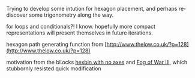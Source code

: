Trying to develop some intution for hexagon placement, and perhaps re-discover some trigonometry along the way.

for loops and conditionals?! I know.  hopefully more compact representations will present themselves in future iterations.

hexagon path generating function from [http://www.thelow.co.uk/?p=128](http://www.thelow.co.uk/?p=128)

motivation from the bl.ocks [hexbin with no axes](http://bl.ocks.org/micahstubbs/4ee4c58c9dfc2a41ed26) and [Fog of War III](http://bl.ocks.org/emeeks/f0f96f11c7d1afceaeb3), which stubbornly resisted quick modification